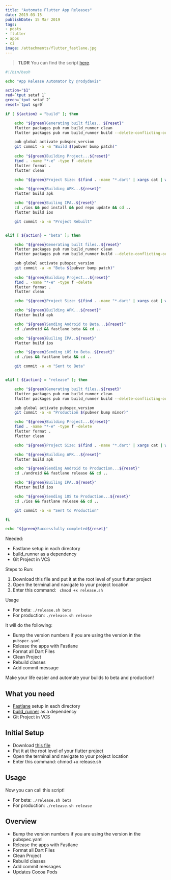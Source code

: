 ```yaml
---
title: "Automate Flutter App Releases"
date: 2019-03-15
publishDate: 15 Mar 2019
tags:
- posts
- flutter
- apps
- ci
image: /attachments/flutter_fastlane.jpg
---
```


> **TLDR** You can find the script [here](https://gist.github.com/rodydavis/774b36e32d7efa882cca8dd16da6e74c).

```bash
#!/bin/bash

echo "App Release Automator by @rodydavis"

action="$1"
red=`tput setaf 1`
green=`tput setaf 2`
reset=`tput sgr0`

if [ ${action} = "build" ]; then

    echo "${green}Generating built files.. ${reset}"
    flutter packages pub run build_runner clean
    flutter packages pub run build_runner build --delete-conflicting-outputs

    pub global activate pubspec_version
    git commit -a -m "Build $(pubver bump patch)"
    
    echo "${green}Building Project...${reset}"
    find . -name "*-e" -type f -delete
    flutter format .
    flutter clean

    echo "${green}Project Size: $(find . -name "*.dart" | xargs cat | wc -c)${reset}"

    echo "${green}Building APK...${reset}"
    flutter build apk

    echo "${green}Builing IPA..${reset}"
    cd ./ios && pod install && pod repo update && cd ..
    flutter build ios

    git commit -a -m "Project Rebuilt"


elif [ ${action} = "beta" ]; then

    echo "${green}Generating built files..${reset}"
    flutter packages pub run build_runner clean
    flutter packages pub run build_runner build --delete-conflicting-outputs

    pub global activate pubspec_version
    git commit -a -m "Beta $(pubver bump patch)"
    
    echo "${green}Building Project...${reset}"
    find . -name "*-e" -type f -delete
    flutter format .
    flutter clean

    echo "${green}Project Size: $(find . -name "*.dart" | xargs cat | wc -c)${reset}"

    echo "${green}Building APK...${reset}"
    flutter build apk

    echo "${green}Sending Android to Beta...${reset}"
    cd ./android && fastlane beta && cd ..

    echo "${green}Builing IPA..${reset}"
    flutter build ios

    echo "${green}Sending iOS to Beta..${reset}"
    cd ./ios && fastlane beta && cd ..

    git commit -a -m "Sent to Beta"


elif [ ${action} = "release" ]; then

    echo "${green}Generating built files..${reset}"
    flutter packages pub run build_runner clean
    flutter packages pub run build_runner build --delete-conflicting-outputs

    pub global activate pubspec_version
    git commit -a -m "Production $(pubver bump minor)"

    echo "${green}Building Project...${reset}"
    find . -name "*-e" -type f -delete
    flutter format .
    flutter clean

    echo "${green}Project Size: $(find . -name "*.dart" | xargs cat | wc -c)${reset}"

    echo "${green}Building APK...${reset}"
    flutter build apk

    echo "${green}Sending Android to Production...${reset}"
    cd ./android && fastlane release && cd ..

    echo "${green}Builing IPA..${reset}"
    flutter build ios

    echo "${green}Sending iOS to Production...${reset}"
    cd ./ios && fastlane release && cd ..

    git commit -a -m "Sent to Production"

fi

echo "${green}Successfully completed${reset}"
```


Needed:
- Fastlane setup in each directory
- build_runner as a dependency
- Git Project in VCS

Steps to Run:

1. Download this file and put it at the root level of your flutter project
2. Open the terminal and navigate to your project location
3. Enter this command: ` chmod +x release.sh`

Usage
- For beta: `./release.sh beta`
- For production: `./release.sh release`

It will do the following:
- Bump the version numbers if you are using the version in the `pubspec.yaml`
- Release the apps with Fastlane
- Format all Dart Files
- Clean Project
- Rebuild classes
- Add commit message

Make your life easier and automate your builds to beta and production!

## What you need

- [Fastlane](https://fastlane.tools/) setup in each directory
- [build_runner](https://pub.dartlang.org/packages/build_runner) as a dependency
- Git Project in VCS

## Initial Setup

- Download [this file](https://gist.github.com/rodydavis/774b36e32d7efa882cca8dd16da6e74c)
- Put it at the root level of your flutter project
- Open the terminal and navigate to your project location
- Enter this command: chmod +x release.sh

## Usage

Now you can call this script!

- For beta: `./release.sh beta`
- For production: `./release.sh release`

## Overview

- Bump the version numbers if you are using the version in the pubspec.yaml
- Release the apps with Fastlane
- Format all Dart Files
- Clean Project
- Rebuild classes
- Add commit messages
- Updates Cocoa Pods
